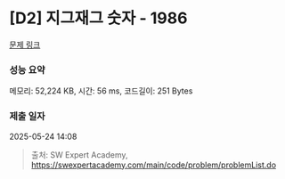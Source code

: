 # [D2] 지그재그 숫자 - 1986 

[문제 링크](https://swexpertacademy.com/main/code/problem/problemDetail.do?contestProbId=AV5PxmBqAe8DFAUq) 

### 성능 요약

메모리: 52,224 KB, 시간: 56 ms, 코드길이: 251 Bytes

### 제출 일자

2025-05-24 14:08



> 출처: SW Expert Academy, https://swexpertacademy.com/main/code/problem/problemList.do